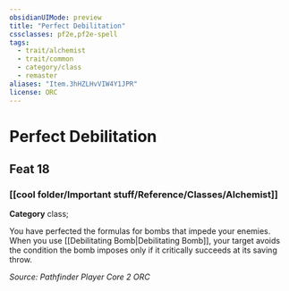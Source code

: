 ```yaml
---
obsidianUIMode: preview
title: "Perfect Debilitation"
cssclasses: pf2e,pf2e-spell
tags:
  - trait/alchemist
  - trait/common
  - category/class
  - remaster
aliases: "Item.3hHZLHvVIW4Y1JPR"
license: ORC
---
```

# Perfect Debilitation
## Feat 18
### [[cool folder/Important stuff/Reference/Classes/Alchemist]]

**Category** class; 




You have perfected the formulas for bombs that impede your enemies. When you use [[Debilitating Bomb|Debilitating Bomb]], your target avoids the condition the bomb imposes only if it critically succeeds at its saving throw.

*Source: Pathfinder Player Core 2*
*ORC*